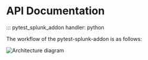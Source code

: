# API Documentation

::: pytest_splunk_addon
    handler: python


The workflow of the pytest-splunk-addon is as follows:

![Architecture diagram](architecture.jpeg)
